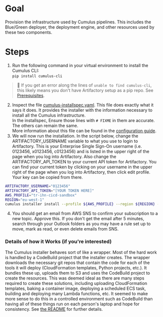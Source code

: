 # Goal
Provision the infrastructure used by Cumulus pipelines.  This includes the Blue/Green deployer, the deployment engine, and other resources used by these two components.


# Steps
1. Run the following command in your virtual environment to install the Cumulus CLI:  
`pip install cumulus-cli`  
> :pushpin: If you get an error along the lines of `unable to find cumulus-cli`, this likely means you don't have Artifactory setup as a pip repo.  See [Prerequisites](jive_content_id_Artifactory_Credentials_and_Usage).

2. Inspect the file [cumulus-installspec.yaml](../cicd/cumulus-installspec.yaml).  This file does exactly what it says it does.  It provides the installer with the information necessary to install all the Cumulus infrastructure.  
In the installspec, Ensure those lines with `# FIXME` in them are accurate.  The others can remain the same.  
More information about this file can be found in the [configuration guide](https://trten.sharepoint.com/sites/intr-cumulus/SitePages/Configuration.aspx#cumulus-installspec.yaml).
1. We will now run the installation.  In the script below, change the ARTIFACTORY_USERNAME variable to what you use to login to Artifactory.  This is your Enterprise Single Sign-On username (i.e. 0123456, x0123456, c0123456) and is listed in the upper right of the page when you log into Artifactory.  Also change the ARTIFACTORY_API_TOKEN to your current API token for Artifactory. You can find your current token by clicking on your username in the upper right of the page when you log into Artifactory, then click edit profile. Your key can be copied from there.
```sh
ARTIFACTORY_USERNAME="0123456"
ARTIFACTORY_API_TOKEN="[YOUR TOKEN HERE]"
AWS_PROFILE="tr-ihn-cicd-sandbox"
REGION="eu-west-1"
cumulus installer install --profile ${AWS_PROFILE} --region ${REGION} --installer-file cicd/cumulus-installspec.yaml --artifactory-username ${ARTIFACTORY_USERNAME} --artifactory-password ${ARTIFACTORY_API_TOKEN}
```
4. You should get an email from AWS SNS to confirm your subscription to a new topic.  Approve this.  If you don't get the email after 5 minutes, search through your Outlook folders as you may have a rule set up to move, mark as read, or even delete emails from SNS.


### Details of how it Works (if you're interested)
The Cumulus installer behaves sort of like a wrapper.  Most of the hard work is handled by a CodeBuild project that the installer creates.  The wrapper downloads the necessary git repos that contain the code for each of the tools it will deploy (CloudFormation templates, Python projects, etc.).  It bundles these up, uploads them to S3 and uses the CodeBuild project to create the resources.  This was deemed ideal as there are many steps required to create these solutions, including uploading CloudFormation templates, baking a container image, deploying a scheduled ECS task, building and deploying many Lambda functions, etc.  It seemed to make more sense to do this in a controlled environment such as CodeBuild than having all of these things run on each person's laptop and hope for consistency. See [the README](https://github.com/tr/cumulus_python-cumulus-installer/tree/stable) for further details.
